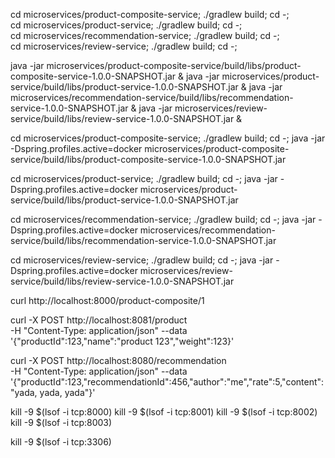 
cd microservices/product-composite-service; ./gradlew build; cd -; \
cd microservices/product-service; ./gradlew build; cd -; \
cd microservices/recommendation-service; ./gradlew build; cd -; \
cd microservices/review-service; ./gradlew build; cd -;


java -jar microservices/product-composite-service/build/libs/product-composite-service-1.0.0-SNAPSHOT.jar &
java -jar microservices/product-service/build/libs/product-service-1.0.0-SNAPSHOT.jar &
java -jar microservices/recommendation-service/build/libs/recommendation-service-1.0.0-SNAPSHOT.jar &
java -jar microservices/review-service/build/libs/review-service-1.0.0-SNAPSHOT.jar &




cd microservices/product-composite-service; ./gradlew build; cd -;
java -jar -Dspring.profiles.active=docker  microservices/product-composite-service/build/libs/product-composite-service-1.0.0-SNAPSHOT.jar



cd microservices/product-service; ./gradlew build; cd -;
java -jar -Dspring.profiles.active=docker microservices/product-service/build/libs/product-service-1.0.0-SNAPSHOT.jar



cd microservices/recommendation-service; ./gradlew build; cd -;
java -jar -Dspring.profiles.active=docker  microservices/recommendation-service/build/libs/recommendation-service-1.0.0-SNAPSHOT.jar



cd microservices/review-service; ./gradlew build; cd -;
java -jar -Dspring.profiles.active=docker microservices/review-service/build/libs/review-service-1.0.0-SNAPSHOT.jar

curl http://localhost:8000/product-composite/1

curl -X POST http://localhost:8081/product \
	    -H "Content-Type: application/json" --data \
	     '{"productId":123,"name":"product 123","weight":123}'


curl -X POST http://localhost:8080/recommendation \
	      -H "Content-Type: application/json" --data \
	      '{"productId":123,"recommendationId":456,"author":"me","rate":5,"content":"yada, yada, yada"}'

kill -9 $(lsof -i tcp:8000)
kill -9 $(lsof -i tcp:8001)
kill -9 $(lsof -i tcp:8002)
kill -9 $(lsof -i tcp:8003)



kill -9 $(lsof -i tcp:3306)
